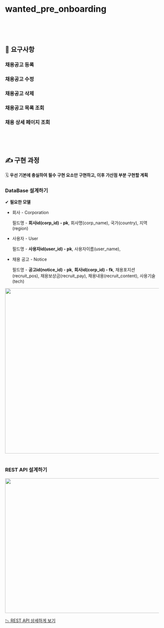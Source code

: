 # wanted_pre_onboarding

<br>
<br>
<br>


## 🚨 요구사항

### 채용공고 등록

### 채용공고 수정

### 채용공고 삭제

### 채용공고 목록 조회

### 채용 상세 페이지 조회

<br>
<br>
<br>

## ✍️ 구현 과정


🗓 **우선 기본에 충실하여 필수 구현 요소만 구현하고, 이후 가산점 부분 구현할 계획**

### DataBase 설계하기

✔︎ **필요한 모델**

- 회사 - Corporation
    
    필드명 - **회사id(corp_id) - pk**, 회사명(corp_name), 국가(country), 지역(region)
    
- 사용자 - User
    
    필드명 - **사용자id(user_id) - pk**, 사용자이름(user_name), 
    
- 채용 공고 - Notice
    
    필드명 - **공고id(notice_id) - pk**, **회사id(corp_id) - fk**, 채용포지션(recruit_pos), 채용보상금(recruit_pay), 채용내용(recruit_content), 사용기술(tech)
    

<img src="https://user-images.githubusercontent.com/73332608/173312976-08185d4d-6fa8-463e-bb4a-b0b5f391acc1.png" width="600" height="540">

<br>
<br>

### REST API 설계하기

<img src="https://user-images.githubusercontent.com/73332608/173313000-688e57d8-1131-4984-ba20-8fa5e57ad9b4.png" width="600" height="440">

<Detail>

[📉 REST API 상세하게 보기](https://undefined-333.gitbook.io/untitled/reference/api-reference/undefined)
